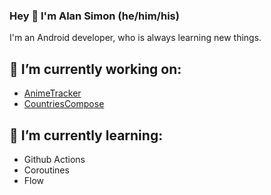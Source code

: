 ### Hey 👋 I'm Alan Simon (he/him/his)

I'm an Android developer, who is always learning new things.


🔭 I’m currently working on:
- 
- [AnimeTracker](https://github.com/wolfishflow/AnimeTracker)
- [CountriesCompose](https://github.com/wolfishflow/CountriesCompose)

🌱 I’m currently learning:
-
- Github Actions
- Coroutines
- Flow

<!--
**wolfishflow/wolfishflow** is a ✨ _special_ ✨ repository because its `README.md` (this file) appears on your GitHub profile.

Here are some ideas to get you started:

- 🔭 I’m currently working on ...
- 🌱 I’m currently learning ...
- 👯 I’m looking to collaborate on ...
- 🤔 I’m looking for help with ...
- 💬 Ask me about ...
- 📫 How to reach me: ...
- 😄 Pronouns: ...
- ⚡ Fun fact: ...
-->
